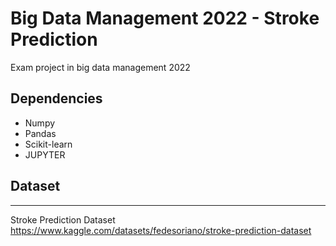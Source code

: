 # Big Data Management 2022 - Stroke Prediction
Exam project in big data management 2022

## Dependencies

- Numpy
- Pandas
- Scikit-learn
- JUPYTER

## Dataset
****
Stroke Prediction Dataset
https://www.kaggle.com/datasets/fedesoriano/stroke-prediction-dataset